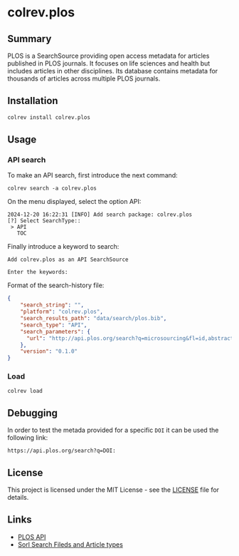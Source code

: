 # colrev.plos

## Summary

PLOS is a SearchSource providing open access metadata for articles published in PLOS journals. It focuses on life sciences and health but includes articles in other disciplines. Its database contains metadata for thousands of articles across multiple PLOS journals.

## Installation

```bash
colrev install colrev.plos
```

## Usage

### API search
To make an API search, first introduce the next command:

```
colrev search -a colrev.plos
```
On the menu displayed, select the option API:

```
2024-12-20 16:22:31 [INFO] Add search package: colrev.plos
[?] Select SearchType::
 > API
   TOC
```

Finally introduce a keyword to search:
```
Add colrev.plos as an API SearchSource

Enter the keywords:
```


Format of the search-history file:

```json
{
    "search_string": "",
    "platform": "colrev.plos",
    "search_results_path": "data/search/plos.bib",
    "search_type": "API",
    "search_parameters": {
      "url": "http://api.plos.org/search?q=microsourcing&fl=id,abstract,author_display,title_display,journal,publication_date,volume,issue",
    },
    "version": "0.1.0"
}
```

### Load

```
colrev load
```

## Debugging

In order to test the metada provided for a specific `DOI` it can be used the following link:

```
https://api.plos.org/search?q=DOI:
```

## License

This project is licensed under the MIT License - see the [LICENSE](https://github.com/CoLRev-Environment/colrev/blob/main/colrev/packages/plos/LICENSE) file for details.

## Links

- [PLOS API](https://api.plos.org)
- [Sorl Search Fileds and Article types](https://api.plos.org/solr/search-fields/)

